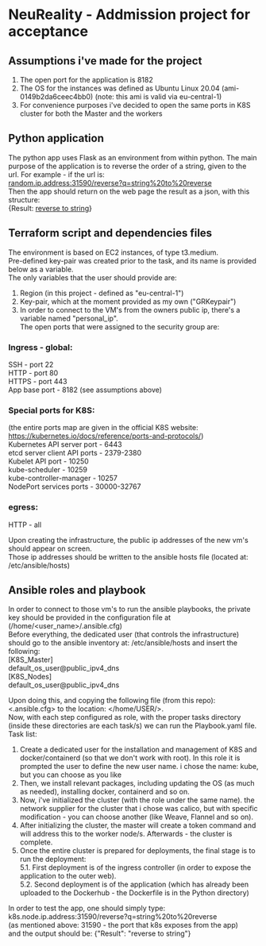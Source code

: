 # NeuReality - Addmission project for acceptance

## Assumptions i've made for the project
1. The open port for the application is 8182<br/>
2. The OS for the instances was defined as Ubuntu Linux 20.04 (ami-0149b2da6ceec4bb0)
   (note: this ami is valid via eu-central-1)
3. For convenience purposes i've decided to open the same ports in K8S cluster for both the Master and the workers 

## Python application
The python app uses Flask as an environment from within python.
The main purpose of the application is to reverse the order of a string, given to the url.
For example - if the url is:  
<ins>random.ip.address:31590/reverse?q=string%20to%20reverse</ins><br/>Then the app should return on the web page the result as a json, with this structure:  
{Result: <ins>reverse to string</ins>}

## Terraform script and dependencies files
The environment is based on EC2 instances, of type t3.medium.<br/>
Pre-defined key-pair was created prior to the task, and its name is provided below as a variable. <br/>
The only variables that the user should provide are: <br/>
1. Region (in this project - defined as "eu-central-1")<br/>
2. Key-pair, which at the moment provided as my own ("GRKeypair")<br/>
3. In order to connect to the VM's from the owners public ip, there's a variable named "personal_ip". <br/>
The open ports that were assigned to the security group are:<br/>

### Ingress - global:
SSH - port 22<br/>
HTTP - port 80<br/>
HTTPS - port 443 <br/>
App base port - 8182 (see assumptions above)<br/>

### Special ports for K8S:
(the entire ports map are given in the official K8S website: https://kubernetes.io/docs/reference/ports-and-protocols/)<br/>
Kubernetes API server port - 6443<br/>
etcd server client API ports - 2379-2380<br/>
Kubelet API port - 10250<br/>
kube-scheduler - 10259<br/>
kube-controller-manager - 10257<br/>
NodePort services ports - 30000-32767<br/>
### egress:
HTTP - all<br/>

Upon creating the infrastructure, the public ip addresses of the new vm's should appear on screen.<br/>
Those ip addresses should be written to the ansible hosts file (located at: /etc/ansible/hosts)

## Ansible roles and playbook
In order to connect to those vm's to run the ansible playbooks, the private key should be provided in the configuration file at (/home/<user_name>/.ansible.cfg) <br/>
Before everything, the dedicated user (that controls the infrastructure) should go to the ansible inventory at: /etc/ansible/hosts and insert the following:<br/>
[K8S_Master]<br/>
  default_os_user@public_ipv4_dns <br/>
[K8S_Nodes] <br/>
  default_os_user@public_ipv4_dns <br/>

Upon doing this, and copying the following file (from this repo): <.ansible.cfg> to the location: </home/USER/>.<br/>
Now, with each step configured as role, with the proper tasks directory (inside these directories are each task/s) we can run the Playbook.yaml file. Task list:<br/>
1. Create a dedicated user for the installation and management of K8S and docker/containerd (so that we don't work with root). In this role it is prompted the user to define the new user name. i chose the name: kube, but you can choose as you like <br/>
2. Then, we install relevant packages, including updating the OS (as much as needed), installing docker, containerd and so on. <br/>
3. Now, i've initialized the cluster (with the role under the same name). the network supplier for the cluster that i chose was calico, but with specific modification - you can choose another (like Weave, Flannel and so on).
4. After initializing the cluster, the master will create a token command and will address this to the worker node/s. Afterwards - the cluster is complete.
5. Once the entire cluster is prepared for deployments, the final stage is to run the deployment:<br/>
5.1. First deployment is of the ingress controller (in order to expose the application to the outer web).<br/>
5.2. Second deployment is of the application (which has already been uploaded to the Dockerhub - the Dockerfile is in the Python directory)<br/>

In order to test the app, one should simply type:<br/>
k8s.node.ip.address:31590/reverse?q=string%20to%20reverse <br/>
(as mentioned above: 31590 - the port that k8s exposes from the app)<br/>
and the output should be:
{"Result": "reverse to string"}


